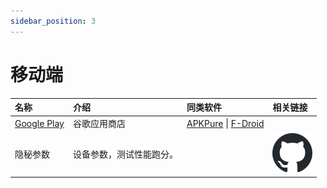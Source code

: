 ```yaml
---
sidebar_position: 3
---
```

<!-- markdownlint-disable MD033 -->

# 移动端

| 名称 | 介绍  | 同类软件 | 相关链接 |
| :--- | :--- | :--- | :--- |
| [Google Play](https://play.google.com/) | 谷歌应用商店 | [APKPure](https://apkpure.com/cn/) \| [F-Droid](https://f-droid.org/)  |  |
| 隐秘参数 | 设备参数，测试性能跑分。  |  | [![x1y9](img/GithubFavicon.svg)](https://github.com/x1y9/x1y9.github.io/releases) |
